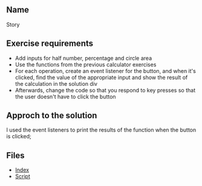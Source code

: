 ## Name 
Story
## Exercise requirements
* Add inputs for half number, percentage and circle area
* Use the functions from the previous calculator exercises
* For each operation, create an event listener for the button, and when it's clicked,
find the value of the appropriate input and show the result of the calculation in
the solution div
* Afterwards, change the code so that you respond to key presses so that the user
doesn't have to click the button
## Approch to the solution
I used the event listeners to print the results of the function when the button is clicked;

## Files
* [Index](index.html) 
* [Script](script/main.js) 